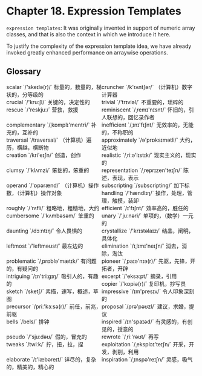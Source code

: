# Chapter 18. Expression Templates



`expression templates`: It was originally invented in support of numeric array classes, and that is also the context in which we introduce it here.

To justify the complexity of the expression template idea, we have already invoked greatly enhanced performance on arraywise operations.



## Glossary

<div style="width: 50%; float:left;">scalar `/'skeɪlə(r)/` 标量的，数量的，梯状的，分等级的</div>
<div style="width: 50%; float:left;">cruncher `/k'rʌntʃər/` （计算机）数字计算器</div>
<div style="width: 50%; float:left;">crucial `/'kruːʃl/` 关键的，决定性的</div>
<div style="width: 50%; float:left;">trivial `/'trɪviəl/` 不重要的，琐碎的</div>
<div style="width: 50%; float:left;">rescue `/'reskjuː/` 营救，救援</div>
<div style="width: 50%; float:left;">reminiscent `/ˌremɪ'nɪsnt/` 怀旧的，引人联想的，回忆录作者</div>
<div style="width: 50%; float:left;">complementary `/ˌkɒmplɪ'mentri/` 补充的，互补的</div>
<div style="width: 50%; float:left;">inefficient `/ˌɪnɪ'fɪʃnt/` 无效率的，无能的，不称职的</div>
<div style="width: 50%; float:left;">traversal `/traversal/` （计算机）遍历，横越，横断物</div>
<div style="width: 50%; float:left;">approximately `/ə'prɒksɪmətli/` 大约，近似地</div>
<div style="width: 50%; float:left;">creation `/kri'eɪʃn/` 创造，创作</div>
<div style="width: 50%; float:left;">realistic `/ˌriːə'lɪstɪk/` 现实主义的，现实的</div>
<div style="width: 50%; float:left;">clumsy `/'klʌmzi/` 笨拙的，笨重的</div>
<div style="width: 50%; float:left;">representation `/ˌreprɪzen'teɪʃn/` 陈述，表现，表示</div>
<div style="width: 50%; float:left;">operand `/'ɒpərænd/` （计算机）操作数，（计算机）操作对象</div>
<div style="width: 50%; float:left;">subscripting `/subscripting/` 加下标</div>
<div style="width: 50%; float:left;">handling `/'hændlɪŋ/` 操作，处理，管理，触摸，装卸</div>
<div style="width: 50%; float:left;">roughly `/'rʌfli/` 粗略地，粗糙地，大约</div>
<div style="width: 50%; float:left;">efficient `/ɪ'fɪʃnt/` 效率高的，胜任的</div>
<div style="width: 50%; float:left;">cumbersome `/'kʌmbəsəm/` 笨重的</div>
<div style="width: 50%; float:left;">unary `/'juːnəri/` 单项的，（数学）一元的</div>
<div style="width: 50%; float:left;">daunting `/dɔːntɪŋ/` 令人畏惧的</div>
<div style="width: 50%; float:left;">crystallize `/'krɪstəlaɪz/` 结晶，阐明，具体化</div>
<div style="width: 50%; float:left;">leftmost `/'leftməʊst/` 最左边的</div>
<div style="width: 50%; float:left;">elimination `/ɪˌlɪmɪ'neɪʃn/` 消去，消除，淘汰</div>
<div style="width: 50%; float:left;">problematic `/ˌprɒblə'mætɪk/` 有问题的，有疑问的</div>
<div style="width: 50%; float:left;">pioneer `/ˌpaɪə'nɪə(r)/` 先驱，先锋，开拓者，开辟</div>
<div style="width: 50%; float:left;">intriguing `/ɪn'triːɡɪŋ/` 吸引人的，有趣的</div>
<div style="width: 50%; float:left;">excerpt `/'eksɜːpt/` 摘录，引用</div>
<div style="width: 50%; float:left;">copier `/'kɒpiə(r)/` 复印机，抄写员</div>
<div style="width: 50%; float:left;">sketch `/sketʃ/` 素描，速写，概述，草图</div>
<div style="width: 50%; float:left;">impressive `/ɪm'presɪv/` 令人印象深刻的</div>
<div style="width: 50%; float:left;">precursor `/priː'kɜːsə(r)/` 前任，前兆，前驱</div>
<div style="width: 50%; float:left;">proposal `/prə'pəʊzl/` 建议，求婚，提议</div>
<div style="width: 50%; float:left;">bells `/bels/` 排钟</div>
<div style="width: 50%; float:left;">inspired `/ɪn'spaɪəd/` 有灵感的，有创见的，授意的</div>
<div style="width: 50%; float:left;">pseudo `/'sjuːdəʊ/` 假的，冒充的</div>
<div style="width: 50%; float:left;">rewrote `/ˌriː'rəʊt/` 再写</div>
<div style="width: 50%; float:left;">tweaks `/twiːk/` 拧，扭，拉，捏</div>
<div style="width: 50%; float:left;">exploitation `/ˌeksplɔɪ'teɪʃn/` 开采，开发，剥削，利用</div>
<div style="width: 50%; float:left;">elaborate `/ɪ'læbəreɪt/` 详尽的，复杂的，精美的，精心的</div>
<div style="width: 50%; float:left;">inspiration `/ˌɪnspə'reɪʃn/` 灵感，吸气</div>